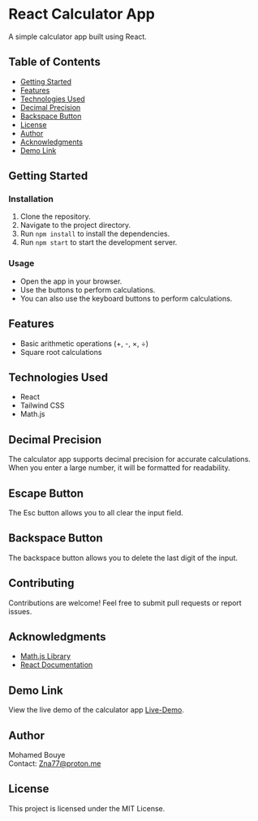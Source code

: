 # React Calculator App

A simple calculator app built using React.

## Table of Contents

- [Getting Started](#getting-started)
- [Features](#features)
- [Technologies Used](#technologies-used)
- [Decimal Precision](#decimal-precision)
- [Backspace Button](#backspace-button)
- [License](#license)
- [Author](#author)
- [Acknowledgments](#acknowledgments)
- [Demo Link](#demo-link)

## Getting Started

### Installation

1. Clone the repository.
2. Navigate to the project directory.
3. Run `npm install` to install the dependencies.
4. Run `npm start` to start the development server.

### Usage

- Open the app in your browser.
- Use the buttons to perform calculations.
- You can also use the keyboard buttons to perform calculations.

## Features

- Basic arithmetic operations (+, -, ×, ÷)
- Square root calculations

## Technologies Used

- React
- Tailwind CSS
- Math.js

## Decimal Precision

The calculator app supports decimal precision for accurate calculations. When you enter a large number, it will be formatted for readability.

## Escape Button

The Esc button allows you to all clear the input field.

## Backspace Button

The backspace button allows you to delete the last digit of the input.

## Contributing

Contributions are welcome! Feel free to submit pull requests or report issues.

## Acknowledgments

- [Math.js Library](https://mathjs.org/)
- [React Documentation](https://reactjs.org/docs/getting-started.html)

## Demo Link

View the live demo of the calculator app [Live-Demo](https://react-calculator-app7.netlify.app/).

## Author

Mohamed Bouye<br/>
Contact: Zna77@proton.me

## License

This project is licensed under the MIT License.
